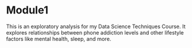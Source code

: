 # Module1
This is an exploratory analysis for my Data Science Techniques Course. It explores relationships between phone addiction levels and other lifestyle factors like mental health, sleep, and more.
